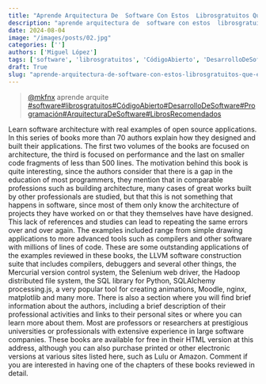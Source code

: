 ```yaml
---
title: "Aprende Arquitectura De  Software Con Estos  Librosgratuitos Que Explican La"
description: "aprende arquitectura de  software con estos  librosgratuitos que explican la"
date: 2024-08-04
image: "/images/posts/02.jpg"
categories: ['']
authors: ['Miguel López']
tags: ['software', 'librosgratuitos', 'CódigoAbierto', 'DesarrolloDeSoftware', 'Programación', 'ArquitecturaDeSoftware', 'LibrosRecomendados']
draft: True
slug: "aprende-arquitectura-de-software-con-estos-librosgratuitos-que-explican-la"
---
```


<blockquote class="tiktok-embed" cite="{https://www.tiktok.com/@mkfnx/video/7331161788895071493}" data-video-id="7331161788895071493" style="max-width: 605px;min-width: 325px;" > <section> <a target="_blank" title="@mkfnx" href="https://www.tiktok.com/@mkfnx?refer=embed">@mkfnx</a> aprende arquite </section> <a title="software" target="_blank" href="https://www.tiktok.com/tag/software?refer=embed">#software</a><a title="librosgratuitos" target="_blank" href="https://www.tiktok.com/tag/librosgratuitos?refer=embed">#librosgratuitos</a><a title="CódigoAbierto" target="_blank" href="https://www.tiktok.com/tag/CódigoAbierto?refer=embed">#CódigoAbierto</a><a title="DesarrolloDeSoftware" target="_blank" href="https://www.tiktok.com/tag/DesarrolloDeSoftware?refer=embed">#DesarrolloDeSoftware</a><a title="Programación" target="_blank" href="https://www.tiktok.com/tag/Programación?refer=embed">#Programación</a><a title="ArquitecturaDeSoftware" target="_blank" href="https://www.tiktok.com/tag/ArquitecturaDeSoftware?refer=embed">#ArquitecturaDeSoftware</a><a title="LibrosRecomendados" target="_blank" href="https://www.tiktok.com/tag/LibrosRecomendados?refer=embed">#LibrosRecomendados</a> </blockquote> <script async src="https://www.tiktok.com/embed.js"></script>

Learn software architecture with real examples of open source applications.  In this series of books more than 70 authors  explain how they designed and built their applications.  The first two volumes of the books are focused on architecture,  the third is focused on performance and the last  on smaller code fragments of less than 500 lines.  The motivation behind this book is quite interesting,  since the authors consider that there is a  gap in the education of most programmers,  they mention that in comparable professions such as building architecture,  many cases of great works built by other professionals are studied,  but that this is not something that happens in software,  since most of them only know the architecture of projects  they have worked on or that they themselves have have designed.  This lack of references and studies can lead to  repeating the same errors over and over again.  The examples included range from simple drawing applications to more  advanced tools such as compilers and other software  with millions of lines of code.  These are some outstanding applications  of the examples reviewed in these books,  the LLVM software construction suite that includes compilers,  debuggers and several other things,  the Mercurial version control system,  the Selenium web driver,  the Hadoop distributed file system,  the SQL library for Python,  SQLAlchemy processing.js,  a very popular tool for creating animations,  Moodle, nginx,  matplotlib and many more.  There is also a section where you will  find brief information about the authors,  including a brief description of their professional activities and  links to their personal sites or where you can learn more about them.  Most are professors or researchers at prestigious universities or  professionals with extensive experience in large software companies.  These books are available for free in their HTML version at this address,  although you can also purchase printed or other  electronic versions at various sites listed here,  such as Lulu or Amazon.  Comment if you are interested in having one of  the chapters of these books reviewed in detail. 